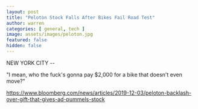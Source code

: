 ```yaml
---
layout: post
title: "Peloton Stock Falls After Bikes Fail Road Test"
author: warren
categories: [ general, tech ]
image: assets/images/peloton.jpg
featured: false
hidden: false
---
```


NEW YORK CITY -- 



"I mean, who the fuck's gonna pay $2,000 for a bike that doesn't even move?"


https://www.bloomberg.com/news/articles/2019-12-03/peloton-backlash-over-gift-that-gives-ad-pummels-stock